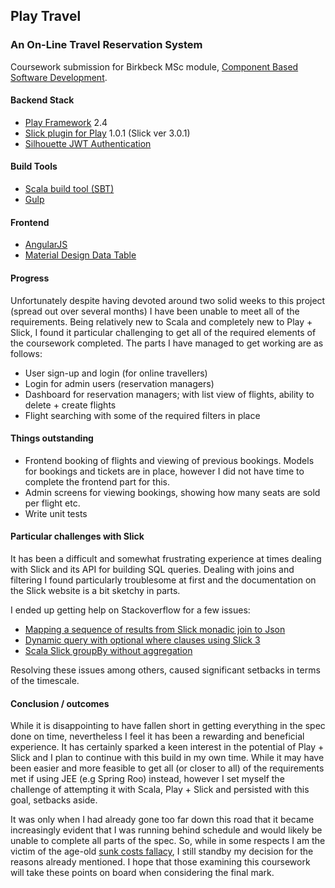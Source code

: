 ## Play Travel

### An On-Line Travel Reservation System

Coursework submission for Birkbeck MSc module, [Component Based Software Development](https://www.dcs.bbk.ac.uk/study-with-us/modules/component-based-software-development/).

#### Backend Stack
- [Play Framework](https://www.playframework.com/) 2.4
- [Slick plugin for Play](https://github.com/playframework/play-slick) 1.0.1 (Slick ver 3.0.1)
- [Silhouette JWT Authentication](http://silhouette.mohiva.com/docs/config-authenticators#jwtauthenticator)

#### Build Tools 
- [Scala build tool (SBT)](http://www.scala-sbt.org/index.html)
- [Gulp](http://gulpjs.com/)

#### Frontend
- [AngularJS](https://angularjs.org/)
- [Material Design Data Table](https://github.com/daniel-nagy/md-data-table)

#### Progress

Unfortunately despite having devoted around two solid weeks to this project (spread out over several months) I have been unable to meet all of the requirements. Being relatively new to Scala and completely new to Play + Slick, I found it particular challenging to get all of the required elements of the coursework completed. The parts I have managed to get working are as follows:

- User sign-up and login (for online travellers)
- Login for admin users (reservation managers)
- Dashboard for reservation managers; with list view of flights, ability to delete + create flights
- Flight searching with some of the required filters in place

#### Things outstanding

- Frontend booking of flights and viewing of previous bookings. Models for bookings and tickets are in place, however I did not have time to complete the frontend part for this.
- Admin screens for viewing bookings, showing how many seats are sold per flight etc.
- Write unit tests

#### Particular challenges with Slick

It has been a difficult and somewhat frustrating experience at times dealing with Slick and its API for building SQL queries. Dealing with joins and filtering I found particularly troublesome at first and the documentation on the Slick website is a bit sketchy in parts. 

I ended up getting help on Stackoverflow for a few issues:
 
- [Mapping a sequence of results from Slick monadic join to Json](http://stackoverflow.com/questions/36391027/mapping-a-sequence-of-results-from-slick-monadic-join-to-json)
- [Dynamic query with optional where clauses using Slick 3](http://stackoverflow.com/questions/36246763/dynamic-query-with-optional-where-clauses-using-slick-3)
- [Scala Slick groupBy without aggregation](http://stackoverflow.com/questions/36520451/scala-slick-groupby-without-aggregation)

Resolving these issues among others, caused significant setbacks in terms of the timescale.   

#### Conclusion / outcomes

While it is disappointing to have fallen short in getting everything in the spec done on time, nevertheless I feel it has been a rewarding and beneficial experience. It has certainly sparked a keen interest in the potential of Play + Slick and I plan to continue with this build in my own time. While it may have been easier and more feasible to get all (or closer to all) of the requirements met if using JEE (e.g Spring Roo) instead, however I set myself the challenge of attempting it with Scala, Play + Slick and persisted with this goal, setbacks aside. 

It was only when I had already gone too far down this road that it became increasingly evident that I was running behind schedule and would likely be unable to complete all parts of the spec. So, while in some respects I am the victim of the age-old [sunk costs fallacy](http://www.lifehack.org/articles/communication/how-the-sunk-cost-fallacy-makes-you-act-stupid.html), I still standby my decision for the reasons already mentioned. I hope that those examining this coursework will take these points on board when considering the final mark.
